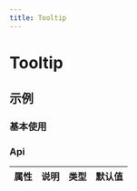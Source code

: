 ```yaml
---
title: Tooltip
---
```


# Tooltip

## 示例

### 基本使用

### Api

| 属性 | 说明 | 类型 | 默认值 |
| ---- | ---- | ---- | ------ |

